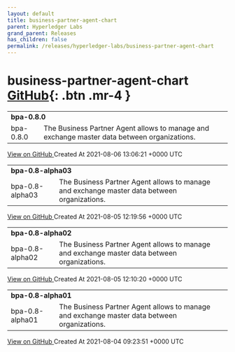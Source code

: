```yaml
---
layout: default
title: business-partner-agent-chart
parent: Hyperledger Labs
grand_parent: Releases
has_children: false
permalink: /releases/hyperledger-labs/business-partner-agent-chart
---
```


# business-partner-agent-chart <span class="fs-3 right-align">[GitHub](https://github.com/hyperledger-labs/business-partner-agent-chart){: .btn .mr-4 }</span>


<div>
    <table>
        <tr>
            <td colspan="2">
                <b>
                    bpa-0.8.0
                </b>
            </td>
        </tr>
        <tr>
            <td>
                <span class="chip">
                    bpa-0.8.0
                </span>
            </td>
            <td>
                The Business Partner Agent allows to manage and exchange master data between organizations.
            </td>
        </tr>
    </table>
    <a href="https://github.com/hyperledger-labs/business-partner-agent-chart/releases/tag/bpa-0.8.0" class=".btn">
        View on GitHub
    </a>
    <span class="right-align">
        Created At 2021-08-06 13:06:21 +0000 UTC
    </span>
</div>

<div>
    <table>
        <tr>
            <td colspan="2">
                <b>
                    bpa-0.8-alpha03
                </b>
            </td>
        </tr>
        <tr>
            <td>
                <span class="chip">
                    bpa-0.8-alpha03
                </span>
            </td>
            <td>
                The Business Partner Agent allows to manage and exchange master data between organizations.
            </td>
        </tr>
    </table>
    <a href="https://github.com/hyperledger-labs/business-partner-agent-chart/releases/tag/bpa-0.8-alpha03" class=".btn">
        View on GitHub
    </a>
    <span class="right-align">
        Created At 2021-08-05 12:19:56 +0000 UTC
    </span>
</div>

<div>
    <table>
        <tr>
            <td colspan="2">
                <b>
                    bpa-0.8-alpha02
                </b>
            </td>
        </tr>
        <tr>
            <td>
                <span class="chip">
                    bpa-0.8-alpha02
                </span>
            </td>
            <td>
                The Business Partner Agent allows to manage and exchange master data between organizations.
            </td>
        </tr>
    </table>
    <a href="https://github.com/hyperledger-labs/business-partner-agent-chart/releases/tag/bpa-0.8-alpha02" class=".btn">
        View on GitHub
    </a>
    <span class="right-align">
        Created At 2021-08-05 12:10:20 +0000 UTC
    </span>
</div>

<div>
    <table>
        <tr>
            <td colspan="2">
                <b>
                    bpa-0.8-alpha01
                </b>
            </td>
        </tr>
        <tr>
            <td>
                <span class="chip">
                    bpa-0.8-alpha01
                </span>
            </td>
            <td>
                The Business Partner Agent allows to manage and exchange master data between organizations.
            </td>
        </tr>
    </table>
    <a href="https://github.com/hyperledger-labs/business-partner-agent-chart/releases/tag/bpa-0.8-alpha01" class=".btn">
        View on GitHub
    </a>
    <span class="right-align">
        Created At 2021-08-04 09:23:51 +0000 UTC
    </span>
</div>

